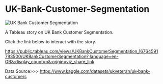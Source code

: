 <H1>UK-Bank-Customer-Segmentation</H1>

![UK Bank Customer Segmentation](https://user-images.githubusercontent.com/71575857/222183114-aac64662-308d-4401-b48b-dc220225e2c7.png)

A Tableau story on UK Bank Customer Segmentation.

Click the link below to interact with the story.

https://public.tableau.com/views/UKBankCustomerSegmentation_16764591793500/UKBankCustomerSegmentation?:language=en-GB&:display_count=n&:origin=viz_share_link


Data Source>>> https://www.kaggle.com/datasets/ukveteran/uk-bank-customers
